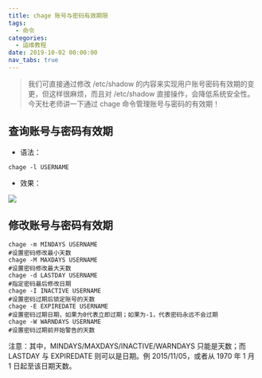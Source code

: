 ```yaml
---
title: chage 账号与密码有效期限
tags:
  - 命令
categories:
  - 运维教程
date: 2019-10-02 00:00:00
nav_tabs: true
---
```


> 我们可直接通过修改 /etc/shadow 的内容来实现用户账号密码有效期的变更，但这样很麻烦，而且对 /etc/shadow 直接操作，会降低系统安全性。今天杜老师讲一下通过 chage 命令管理账号与密码的有效期！

<!-- more -->

## 查询账号与密码有效期

* 语法：

```
chage -l USERNAME
```

* 效果：

![](https://cdn.dusays.com/2019/10/85-1.jpg)

## 修改账号与密码有效期

```
chage -m MINDAYS USERNAME
#设置密码修改最小天数
chage -M MAXDAYS USERNAME
#设置密码修改最大天数
chage -d LASTDAY USERNAME
#指定密码最后修改日期
chage -I INACTIVE USERNAME
#设置密码过期后锁定账号的天数
chage -E EXPIREDATE USERNAME
#设置密码过期日期，如果为0代表立即过期；如果为-1，代表密码永远不会过期
chage -W WARNDAYS USERNAME
#设置密码过期前开始警告的天数
```

注意：其中，MINDAYS/MAXDAYS/INACTIVE/WARNDAYS 只能是天数；而 LASTDAY 与 EXPIREDATE 则可以是日期。例 2015/11/05，或者从 1970 年 1 月 1 日起至该日期天数。